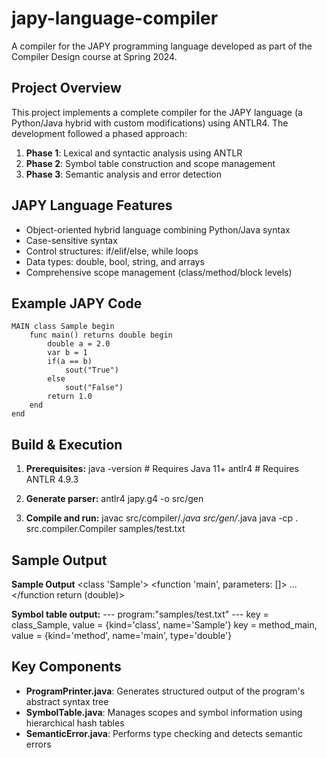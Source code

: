 # japy-language-compiler

A compiler for the JAPY programming language developed as part of the Compiler Design course at Spring 2024.

## Project Overview

This project implements a complete compiler for the JAPY language (a Python/Java hybrid with custom modifications) using ANTLR4. The development followed a phased approach:

1. **Phase 1**: Lexical and syntactic analysis using ANTLR
2. **Phase 2**: Symbol table construction and scope management
3. **Phase 3**: Semantic analysis and error detection

## JAPY Language Features

- Object-oriented hybrid language combining Python/Java syntax
- Case-sensitive syntax
- Control structures: if/elif/else, while loops
- Data types: double, bool, string, and arrays
- Comprehensive scope management (class/method/block levels)


## Example JAPY Code

```japy
MAIN class Sample begin
    func main() returns double begin
        double a = 2.0
        var b = 1
        if(a == b)
            sout("True")
        else
            sout("False")
        return 1.0
    end
end
```

## Build & Execution

1. **Prerequisites:**
   java -version  # Requires Java 11+
   antlr4         # Requires ANTLR 4.9.3

2. **Generate parser:**
   antlr4 japy.g4 -o src/gen

3. **Compile and run:**
   javac src/compiler/*.java src/gen/*.java
   java -cp . src.compiler.Compiler samples/test.txt


## Sample Output

**Sample Output**
  <class 'Sample'>
    <function 'main', parameters: []>
    ...
    </function return (double)>
  </class>


**Symbol table output:**
  --- program:"samples/test.txt" ---
  key = class_Sample, value = {kind='class', name='Sample'}
  key = method_main, value = {kind='method', name='main', type='double'}


## Key Components

- **ProgramPrinter.java**: Generates structured output of the program's abstract syntax tree
- **SymbolTable.java**: Manages scopes and symbol information using hierarchical hash tables
- **SemanticError.java**: Performs type checking and detects semantic errors
